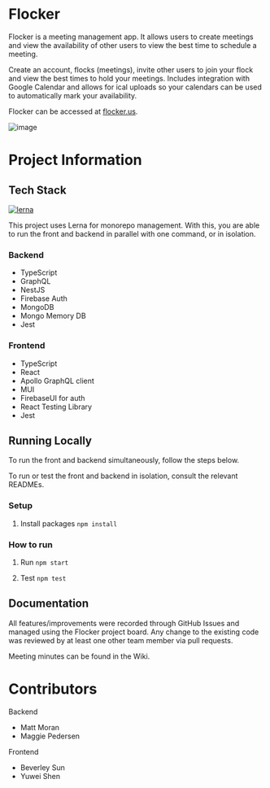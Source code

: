 # Flocker

Flocker is a meeting management app. It allows users to create meetings and view the availability of other users to view the best time to schedule a meeting.

Create an account, flocks (meetings), invite other users to join your flock and view the best times to hold your meetings. Includes integration with Google Calendar and allows for ical uploads so your calendars can be used to automatically mark your availability. 

Flocker can be accessed at [flocker.us](https://flocker.us/).

![image](https://user-images.githubusercontent.com/62322685/168505929-a932163c-c8a3-4600-8327-a2a8eece9c28.png)

# Project Information
## Tech Stack 
[![lerna](https://img.shields.io/badge/maintained%20with-lerna-cc00ff.svg)](https://lerna.js.org/)

This project uses Lerna for monorepo management. With this, you are able to run the front and backend
in parallel with one command, or in isolation.

### Backend
- TypeScript
- GraphQL 
- NestJS
- Firebase Auth
- MongoDB
- Mongo Memory DB
- Jest 

### Frontend
- TypeScript
- React
- Apollo GraphQL client
- MUI
- FirebaseUI for auth
- React Testing Library
- Jest

## Running Locally
To run the front and backend simultaneously, follow the steps below. 

To run or test the front and backend in isolation, consult the relevant READMEs.

### Setup

1. Install packages
   `npm install`

### How to run

1. Run
   `npm start`

2. Test
   `npm test`

## Documentation
All features/improvements were recorded through GitHub Issues and managed using the Flocker project board. Any change to the existing code was reviewed by at least one other team member via pull requests. 

Meeting minutes can be found in the Wiki.

# Contributors
Backend
- Matt Moran
- Maggie Pedersen

Frontend
- Beverley Sun
- Yuwei Shen
